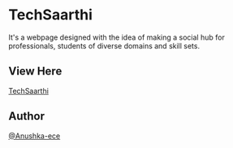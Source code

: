 # TechSaarthi

It's a webpage designed with the idea of making a social hub for professionals, students of diverse domains and skill sets.

## View Here

[TechSaarthi]()

## Author

[@Anushka-ece](https://github.com/Anushka-ece)